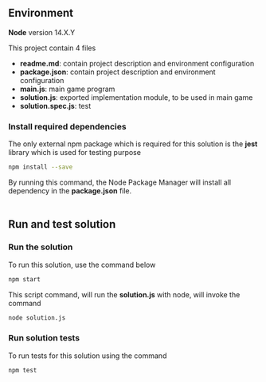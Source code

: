 ## Environment
**Node** version 14.X.Y

This project contain 4 files
- **readme.md**: contain project description and environment configuration
- **package.json**: contain project description and environment configuration
- **main.js**: main game program
- **solution.js**: exported implementation module, to be used in main game
- **solution.spec.js**: test

### Install required dependencies
The only external npm package which is required for this solution is the **jest** library which is used for testing purpose
``` bash
npm install --save
```
By running this command, the Node Package Manager will install all dependency in the **package.json** file.
<br><br>

## Run and test solution

### Run the solution
To run this solution, use the command below 
``` bash
npm start
```
This script command, will run the **solution.js** with node, will invoke the command
``` bash
node solution.js
```

### Run solution tests 
To run tests for this solution using the command
``` bash
npm test
```